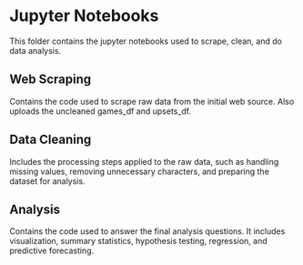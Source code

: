 # Jupyter Notebooks 
This folder contains the jupyter notebooks used to scrape, clean, and do data analysis. 

## Web Scraping
Contains the code used to scrape raw data from the initial web source. Also uploads the uncleaned games_df and upsets_df. 

## Data Cleaning 
Includes the processing steps applied to the raw data, such as handling missing values, removing unnecessary characters, and preparing the dataset for analysis.

## Analysis 
Contains the code used to answer the final analysis questions. It includes visualization, summary statistics, hypothesis testing, regression, and predictive forecasting. 
